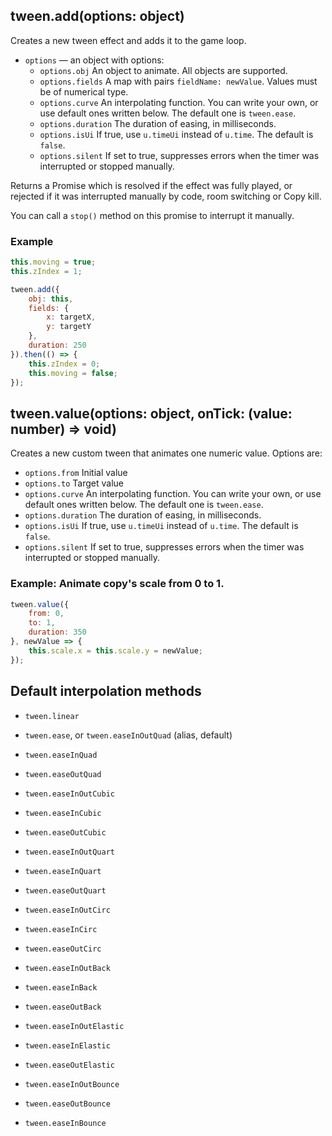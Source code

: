 ## tween.add(options: object)

Creates a new tween effect and adds it to the game loop.

* `options` — an object with options:
    * `options.obj` An object to animate. All objects are supported.
    * `options.fields` A map with pairs `fieldName: newValue`. Values must be of numerical type.
    * `options.curve` An interpolating function. You can write your own, or use default ones written below. The default one is `tween.ease`.
    * `options.duration` The duration of easing, in milliseconds.
    * `options.isUi` If true, use `u.timeUi` instead of `u.time`. The default is `false`.
    * `options.silent` If set to true, suppresses errors when the timer was interrupted or stopped manually.

Returns a Promise which is resolved if the effect was fully played, or rejected if it was interrupted manually by code, room switching or Copy kill.

You can call a `stop()` method on this promise to interrupt it manually.

### Example

```js
this.moving = true;
this.zIndex = 1;

tween.add({
    obj: this,
    fields: {
        x: targetX,
        y: targetY
    },
    duration: 250
}).then(() => {
    this.zIndex = 0;
    this.moving = false;
});
```

## tween.value(options: object, onTick: (value: number) => void)

Creates a new custom tween that animates one numeric value. Options are:

* `options.from` Initial value
* `options.to` Target value
* `options.curve` An interpolating function. You can write your own, or use default ones written below. The default one is `tween.ease`.
* `options.duration` The duration of easing, in milliseconds.
* `options.isUi` If true, use `u.timeUi` instead of `u.time`. The default is `false`.
* `options.silent` If set to true, suppresses errors when the timer was interrupted or stopped manually.

### **Example:** Animate copy's scale from 0 to 1.

```js
tween.value({
    from: 0,
    to: 1,
    duration: 350
}, newValue => {
    this.scale.x = this.scale.y = newValue;
});
```

## Default interpolation methods

* `tween.linear`


* `tween.ease`, or `tween.easeInOutQuad` (alias, default)
* `tween.easeInQuad`
* `tween.easeOutQuad`


* `tween.easeInOutCubic`
* `tween.easeInCubic`
* `tween.easeOutCubic`


* `tween.easeInOutQuart`
* `tween.easeInQuart`
* `tween.easeOutQuart`


* `tween.easeInOutCirc`
* `tween.easeInCirc`
* `tween.easeOutCirc`


* `tween.easeInOutBack`
* `tween.easeInBack`
* `tween.easeOutBack`


* `tween.easeInOutElastic`
* `tween.easeInElastic`
* `tween.easeOutElastic`


* `tween.easeInOutBounce`
* `tween.easeOutBounce`
* `tween.easeInBounce`
